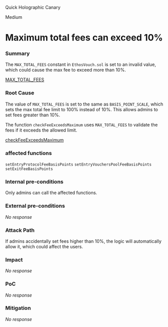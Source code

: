Quick Holographic Canary

Medium

# Maximum total fees can exceed 10%

### Summary

The `MAX_TOTAL_FEES` constant in `EthosVouch.sol` is set to an invalid value, which could cause the max fee to exceed more than 10%.

[MAX_TOTAL_FEES](https://github.com/sherlock-audit/2024-11-ethos-network-ii/blob/main/ethos/packages/contracts/contracts/EthosVouch.sol#L120-L121)



### Root Cause

The value of `MAX_TOTAL_FEES` is set to the same as `BASIS_POINT_SCALE`, which sets the max total fee limit to 100% instead of 10%. This allows admins to set fees greater than 10%.

The function `checkFeeExceedsMaximum` uses `MAX_TOTAL_FEES`  to validate the fees if it exceeds the allowed limit.

[checkFeeExceedsMaximum](https://github.com/sherlock-audit/2024-11-ethos-network-ii/blob/main/ethos/packages/contracts/contracts/EthosVouch.sol#L996-L1004)

### affected functions
`setEntryProtocolFeeBasisPoints`
`setEntryVouchersPoolFeeBasisPoints`
`setExitFeeBasisPoints`



### Internal pre-conditions

Only admins can call the affected functions.

### External pre-conditions

_No response_

### Attack Path

If admins accidentally set fees higher than 10%, the logic will automatically allow it, which could affect the users.


### Impact

_No response_

### PoC

_No response_

### Mitigation

_No response_